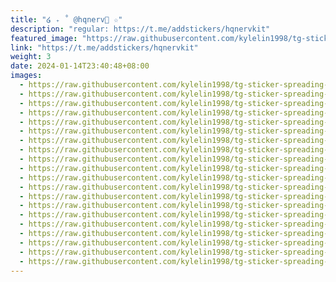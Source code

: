 ```yaml
---
title: "໒ ₊ ˚ @hqnerv🥛 ☆"
description: "regular: https://t.me/addstickers/hqnervkit"
featured_image: "https://raw.githubusercontent.com/kylelin1998/tg-sticker-spreading-worldwide-images/main/img/e254cf3d-8f85-43a1-abc6-bf44f1a2d9f9.jpg"
link: "https://t.me/addstickers/hqnervkit"
weight: 3
date: 2024-01-14T23:40:48+08:00
images:
  - https://raw.githubusercontent.com/kylelin1998/tg-sticker-spreading-worldwide-images/main/img/e254cf3d-8f85-43a1-abc6-bf44f1a2d9f9.jpg
  - https://raw.githubusercontent.com/kylelin1998/tg-sticker-spreading-worldwide-images/main/img/326da981-63bb-4f7d-a992-32adc85cbd84.jpg
  - https://raw.githubusercontent.com/kylelin1998/tg-sticker-spreading-worldwide-images/main/img/f068d46e-9233-4926-868d-44f4aa7aa4df.jpg
  - https://raw.githubusercontent.com/kylelin1998/tg-sticker-spreading-worldwide-images/main/img/c87493b8-f8fc-4676-a51b-a57a2954672f.jpg
  - https://raw.githubusercontent.com/kylelin1998/tg-sticker-spreading-worldwide-images/main/img/b899d075-ed81-4147-a8b4-9517582dbc60.jpg
  - https://raw.githubusercontent.com/kylelin1998/tg-sticker-spreading-worldwide-images/main/img/74badc98-8ed5-4cde-bb97-db7b6c089cb8.jpg
  - https://raw.githubusercontent.com/kylelin1998/tg-sticker-spreading-worldwide-images/main/img/4a86b9f7-c320-47ff-a15c-5def21f880a8.jpg
  - https://raw.githubusercontent.com/kylelin1998/tg-sticker-spreading-worldwide-images/main/img/a94c355c-5de8-4ad2-9265-d0ebd60bf2ab.jpg
  - https://raw.githubusercontent.com/kylelin1998/tg-sticker-spreading-worldwide-images/main/img/e154406d-0fbc-45ff-b893-8b0c164bd3b4.jpg
  - https://raw.githubusercontent.com/kylelin1998/tg-sticker-spreading-worldwide-images/main/img/f3b3a9b0-1833-40c9-91b0-aa9b621c76a0.jpg
  - https://raw.githubusercontent.com/kylelin1998/tg-sticker-spreading-worldwide-images/main/img/994a6b7d-2104-4c24-88b0-8019c1d8bfd4.jpg
  - https://raw.githubusercontent.com/kylelin1998/tg-sticker-spreading-worldwide-images/main/img/2dbcaf6a-d1df-467e-8331-658db352c073.jpg
  - https://raw.githubusercontent.com/kylelin1998/tg-sticker-spreading-worldwide-images/main/img/b2365ccb-aef2-4818-964e-a1b46b936451.jpg
  - https://raw.githubusercontent.com/kylelin1998/tg-sticker-spreading-worldwide-images/main/img/6b95b7b9-0f34-4168-aa0d-0ea52cc71cb9.jpg
  - https://raw.githubusercontent.com/kylelin1998/tg-sticker-spreading-worldwide-images/main/img/f268bc19-c71b-4aae-bca9-89373fd21993.jpg
  - https://raw.githubusercontent.com/kylelin1998/tg-sticker-spreading-worldwide-images/main/img/c1f28033-4aed-4217-98ce-8a45adfaeb16.jpg
  - https://raw.githubusercontent.com/kylelin1998/tg-sticker-spreading-worldwide-images/main/img/1d68381c-91a2-42bc-a9a9-eb00ef931bf3.jpg
  - https://raw.githubusercontent.com/kylelin1998/tg-sticker-spreading-worldwide-images/main/img/04a16688-1691-42f8-bd38-8375785a6050.jpg
  - https://raw.githubusercontent.com/kylelin1998/tg-sticker-spreading-worldwide-images/main/img/233d6d61-e1c3-4432-9193-80701f84ae55.jpg
  - https://raw.githubusercontent.com/kylelin1998/tg-sticker-spreading-worldwide-images/main/img/5f454f42-c9ca-4a52-b7b1-720bc2b76b75.jpg
---
```

